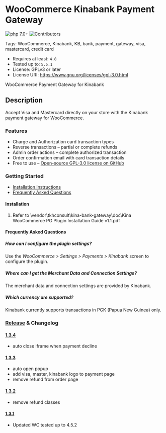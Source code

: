 # WooCommerce Kinabank Payment Gateway
 ![php 7.0+](https://img.shields.io/badge/php-7.0+-brightgreen.svg?style=flat&logo=php&labelColor=777BB4&logoColor=white&color=lightgrey) ![Contributors](https://img.shields.io/badge/Contributors-tkhconsult-brightgreen.svg?style=flat&logo=bitbucket&color=lightgrey)

Tags: WooCommerce, Kinabank, KB, bank, payment, gateway, visa, mastercard, credit card

* Requires at least: `4.8`
* Tested up to: `5.5.1`
* License: GPLv3 or later
* License URI: https://www.gnu.org/licenses/gpl-3.0.html

WooCommerce Payment Gateway for Kinabank

## Description

Accept Visa and Mastercard directly on your store with the Kinabank payment gateway for WooCommerce.

### Features 

* Charge and Authorization card transaction types
* Reverse transactions – partial or complete refunds
* Admin order actions – complete authorized transaction
* Order confirmation email with card transaction details
* Free to use – [Open-source GPL-3.0 license on GitHub](https://github.com/tkhconsult/kinawp)

### Getting Started

* [Installation Instructions](#installation)
* [Frequently Asked Questions](#frequently-asked-questions)

#### Installation

1. Refer to \vendor\tkhconsult\kina-bank-gateway\doc\Kina WooCommerce PG Plugin Installation Guide v1.1.pdf

#### Frequently Asked Questions

##### How can I configure the plugin settings?

Use the *WooCommerce > Settings > Payments > Kinabank* screen to configure the plugin.

##### Where can I get the Merchant Data and Connection Settings?

The merchant data and connection settings are provided by Kinabank.

##### Which currency are supported?

Kinabank currently supports transactions in PGK (Papua New Guinea) only.

### [Release](../../releases) & Changelog

#### [1.3.4](../../releases/tag/v1.3.4)
- auto close iframe when payment decline

#### [1.3.3](../../releases/tag/v1.3.3)
- auto open popup
- add visa, master, kinabank logo to payment page
- remove refund from order page

#### [1.3.2](../../releases/tag/v1.3.2)
- remove refund classes

#### [1.3.1](../../releases/tag/v1.3.1)
- Updated WC tested up to 4.5.2
